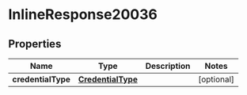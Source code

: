 

# InlineResponse20036

## Properties

Name | Type | Description | Notes
------------ | ------------- | ------------- | -------------
**credentialType** | [**CredentialType**](CredentialType.md) |  |  [optional]



